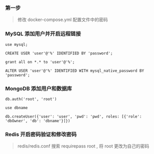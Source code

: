 ### 第一步

> 修改 docker-compose.yml 配置文件中的密码


### MySQL 添加用户并开启远程链接


```
use mysql;

CREATE USER 'user'@'%' IDENTIFIED BY 'password';

grant all on *.* to 'user'@'%';

ALTER USER 'user'@'%' IDENTIFIED WITH mysql_native_password BY 'password';

```


### MongoDB 添加用户和数据库


```
db.auth('root', 'root')

use dbname

db.createUser({'user': 'user', 'pwd': 'pwd', roles: [{'role': 'dbOwner', 'db': 'dbname'}]})
```


### Redis 开启密码验证和修改密码

> redis/redis.conf 搜索 requirepass root , 将 root 更改为自己的密码